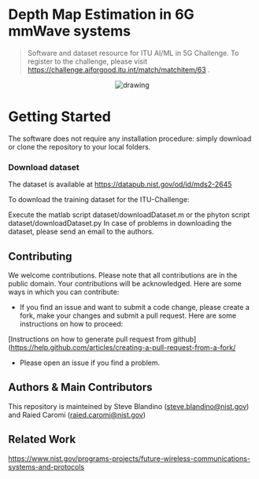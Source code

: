 # Depth Map Estimation in 6G mmWave systems

> Software and dataset resource for ITU AI/ML in 5G Challenge. To register to the challenge, please visit https://challenge.aiforgood.itu.int/match/matchitem/63 . 

<p align="center">
<img src="docs/gif/room_estimation.gif" alt="drawing">
</p>

# Getting Started

The software does not require any installation procedure: simply download or clone the repository to your local folders.


### Download dataset

The dataset is available at https://datapub.nist.gov/od/id/mds2-2645


To download the training dataset for the ITU-Challenge:

Execute the matlab script dataset/downloadDataset.m or the phyton script dataset/downloadDataset.py
In case of problems in downloading the dataset, please send an email to the authors.


## Contributing

We welcome contributions. Please note that all contributions are in the 
public domain. Your contributions will be acknowledged.
Here are some ways in which you can contribute:

* If you find an issue and want to submit a code change, please create a fork, 
make your changes and submit a pull request. Here are some instructions on 
how to proceed:

[Instructions on how to generate pull request from github](https://help.github.com/articles/creating-a-pull-request-from-a-fork/

* Please open an issue if you find a problem.



## Authors & Main Contributors

This repository is mainteined by Steve Blandino (steve.blandino@nist.gov) and Raied Caromi (raied.caromi@nist.gov) 


## Related Work

https://www.nist.gov/programs-projects/future-wireless-communications-systems-and-protocols
